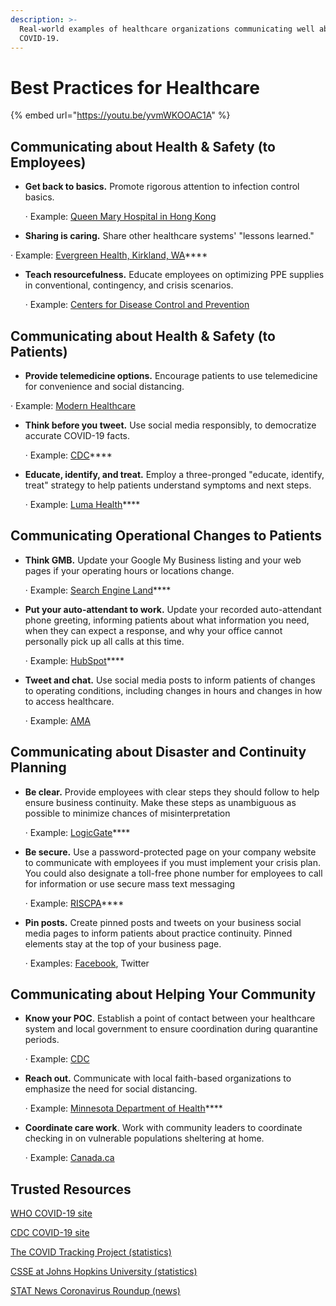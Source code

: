```yaml
---
description: >-
  Real-world examples of healthcare organizations communicating well about
  COVID-19.
---
```


# Best Practices for Healthcare

{% embed url="https://youtu.be/yvmWKOOAC1A" %}

## Communicating about Health & Safety \(to Employees\)

* **Get back to basics.** Promote rigorous attention to infection control basics.

  ·         Example: [Queen Mary Hospital in Hong Kong](https://www.eurekalert.org/pub_releases/2020-03/sfhe-hks030420.php)

*  **Sharing is caring.** Share other healthcare systems' "lessons learned."

  ·         Example: [Evergreen Health, Kirkland, WA](http://www.wsha.org/wp-content/uploads/2020-3-12-EvergreenHealth-WSHA_COVID19_TO-SHARE.pdf)\*\*\*\*

* **Teach resourcefulness.** Educate employees on optimizing PPE supplies in conventional, contingency, and crisis scenarios.

  ·         Example: [Centers for Disease Control and Prevention](https://www.cdc.gov/coronavirus/2019-ncov/hcp/ppe-strategy/isolation-gowns.html)

## Communicating about Health & Safety \(to Patients\)

*  **Provide telemedicine options.** Encourage patients to use telemedicine for convenience and social distancing.

  ·         Example: [Modern Healthcare](https://www.modernhealthcare.com/opinion-editorial/congress-must-act-ensure-telehealth-can-be-used-combat-coronavirus?utm_source=modern-healthcare-daily-dose&utm_medium=email&utm_campaign=20200302&utm_content=article5-headline)

* **Think before you tweet.** Use social media responsibly, to democratize accurate COVID-19 facts.

  ·         Example: [CDC](https://www.cdc.gov/coronavirus/2019-ncov/php/public-health-communicators-get-your-community-ready.html)\*\*\*\*

* **Educate, identify, and treat.** Employ a three-pronged "educate, identify, treat" strategy to help patients understand symptoms and next steps.

  ·         Example: [Luma Health](https://www.lumahealth.io/blog/coronavirus-patient-communication-best-practices/)\*\*\*\*

## Communicating Operational Changes to Patients 

* **Think GMB.** Update your Google My Business listing and your web pages if your operating hours or locations change.

  ·         Example: [Search Engine Land](https://searchengineland.com/update-your-online-presence-for-covid-19-330968)\*\*\*\*

* **Put your auto-attendant to work.** Update your recorded auto-attendant phone greeting, informing patients about what information you need, when they can expect a response, and why your office cannot personally pick up all calls at this time.

  ·         Example: [HubSpot](https://blog.hubspot.com/sales/sales-voicemail-tips-that-guarantee-callbacks)\*\*\*\*

* **Tweet and chat.** Use social media posts to inform patients of changes to operating conditions, including changes in hours and changes in how to access healthcare.

  ·         Example: [AMA](https://www.ama-assn.org/delivering-care/public-health/doctor-uses-reach-social-media-ease-covid-19-pandemic-fears)

## Communicating about Disaster and Continuity Planning 

* **Be clear.** Provide employees with clear steps they should follow to help ensure business continuity. Make these steps as unambiguous as possible to minimize chances of misinterpretation

  ·         Example: [LogicGate](https://www.logicgate.com/2020/03/09/business-continuity-plans-and-covid-19-a-primer/)\*\*\*\*

* **Be secure.** Use a password-protected page on your company website to communicate with employees if you must implement your crisis plan. You could also designate a toll-free phone number for employees to call for information or use secure mass text messaging

  ·         Example: [RISCPA](https://www.riscpa.org/news-and-events/165/covid-19-business-planning-checklist/view-news)\*\*\*\*

* **Pin posts.** Create pinned posts and tweets on your business social media pages to inform patients about practice continuity. Pinned elements stay at the top of your business page.

  ·         Examples: [Facebook](https://m.facebook.com/help/235598533193464?helpref=related&source_cms_id=1376303972644600), Twitter

## Communicating about Helping Your Community 

* **Know your POC**. Establish a point of contact between your healthcare system and local government to ensure coordination during quarantine periods.

  ·         Example: [CDC](https://app.gitbook.com/@media-shower/s/coco/~/drafts/-M31XzUTW28oCSYPXNP2/best-practices/best-practices-for-healthcare)

* **Reach out.** Communicate with local faith-based organizations to emphasize the need for social distancing.

  ·         Example: [Minnesota Department of Health](https://www.health.state.mn.us/diseases/coronavirus/action.html#faith)\*\*\*\*

* **Coordinate care work**. Work with community leaders to coordinate checking in on vulnerable populations sheltering at home.

  ·         Example: [Canada.ca](https://www.canada.ca/en/public-health/services/publications/diseases-conditions/vulnerable-populations-covid-19.html)

## Trusted Resources

[WHO COVID-19 site](https://www.who.int/emergencies/diseases/novel-coronavirus-2019)

[CDC COVID-19 site](https://www.cdc.gov/coronavirus/2019-ncov/index.html)

[The COVID Tracking Project \(statistics\)](https://covidtracking.com/)

[CSSE at Johns Hopkins University \(statistics\)](https://gisanddata.maps.arcgis.com/apps/opsdashboard/index.html#/bda7594740fd40299423467b48e9ecf6)

[STAT News Coronavirus Roundup \(news\)](https://www.statnews.com/tag/coronavirus/)



